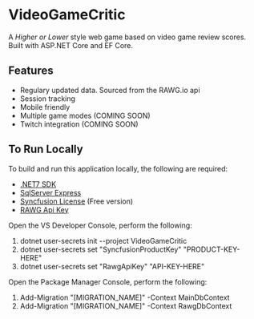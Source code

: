 # VideoGameCritic
A *Higher or Lower* style web game based on video game review scores. Built with ASP.NET Core and EF Core.

## Features
* Regulary updated data. Sourced from the RAWG.io api
* Session tracking
* Mobile friendly
* Multiple game modes (COMING SOON)
* Twitch integration (COMING SOON)

## To Run Locally
To build and run this application locally, the following are required:
* [.NET7 SDK](https://dotnet.microsoft.com/en-us/download/visual-studio-sdks)
* [SqlServer Express](https://www.microsoft.com/en-us/sql-server/sql-server-downloads)
* [Syncfusion License](https://www.syncfusion.com/sales/communitylicense) (Free version)
* [RAWG Api Key](https://rawg.io/apidocs)

Open the VS Developer Console, perform the following:
1. dotnet user-secrets init --project VideoGameCritic
2. dotnet user-secrets set "SyncfusionProductKey" "PRODUCT-KEY-HERE"
3. dotnet user-secrets set "RawgApiKey" "API-KEY-HERE"

Open the Package Manager Console, perform the following:
1. Add-Migration "[MIGRATION_NAME]" -Context MainDbContext
2. Add-Migration "[MIGRATION_NAME]" -Context RawgDbContext
